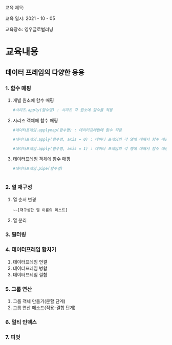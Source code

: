 교육 제목: 

교육 일시: 2021 - 10 - 05

교육장소: 영우글로벌러닝

# 교육내용

## 데이터 프레임의 다양한 응용

### 1. 함수 매핑

1. 개별 원소에 함수 매핑

   ```python
   #시리즈.apply(함수명) : 시리즈 각 원소에 함수를 적용
   ```

   

2. 시리즈 객체에 함수 매핑

   ```python
   #데이터프레임.applymap(함수명) : 데이터프레임에 함수 적용
   
   #데이터프레임.apply(함수명, axis = 0) : 데이터 프레임의 각 열에 대해서 함수 매핑
   
   #데이터프레임.apply(함수명, axis = 1) : 데이터 프레임의 각 행에 대해서 함수 매핑
   ```

   

3. 데이터프레임 객체에 함수 매핑

   ```python
   #데이터프레임.pipe(함수명)



### 2. 열 재구성

1. 열 순서 변경

   `~~[재구성한 열 이름의 리스트]`

2. 열 분리

### 3. 필터링

### 4. 데이터프레임 합치기

1. 데이터프레임 연결
2. 데이터프레임 병합
3. 데이터프레임 결합

### 5. 그룹 연산

1. 그룹 객체 만들기(분할 단계)
2. 그룹 연산 메소드(적용-결합 단계)

### 6. 멀티 인덱스

### 7. 피벗